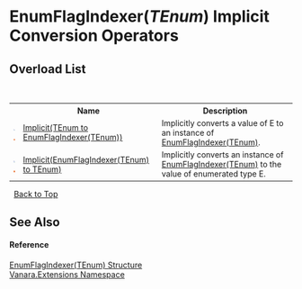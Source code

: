 # EnumFlagIndexer(*TEnum*)&nbsp;Implicit Conversion Operators
 


## Overload List
&nbsp;<table><tr><th></th><th>Name</th><th>Description</th></tr><tr><td>![Public operator](media/puboperator.gif "Public operator")![Static member](media/static.gif "Static member")</td><td><a href="ddbe25f3-0dc2-4f9c-dd0a-bfb43c66651d">Implicit(TEnum to EnumFlagIndexer(TEnum))</a></td><td>
Implicitly converts a value of E to an instance of <a href="9bf6d8f0-02ad-950e-9721-68dfefdb4bca">EnumFlagIndexer(TEnum)</a>.</td></tr><tr><td>![Public operator](media/puboperator.gif "Public operator")![Static member](media/static.gif "Static member")</td><td><a href="ba5fc80a-ee02-430a-704c-9441ac90853c">Implicit(EnumFlagIndexer(TEnum) to TEnum)</a></td><td>
Implicitly converts an instance of <a href="9bf6d8f0-02ad-950e-9721-68dfefdb4bca">EnumFlagIndexer(TEnum)</a> to the value of enumerated type E.</td></tr></table>&nbsp;
<a href="#enumflagindexer(*tenum*)&nbsp;implicit-conversion-operators">Back to Top</a>

## See Also


#### Reference
<a href="9bf6d8f0-02ad-950e-9721-68dfefdb4bca">EnumFlagIndexer(TEnum) Structure</a><br /><a href="9abe54ff-18ce-e333-beed-30e855655381">Vanara.Extensions Namespace</a><br />